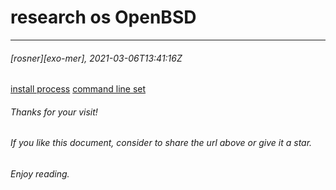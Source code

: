 # research os OpenBSD
----------------------------
###### [rosner][exo-mer], 2021-03-06T13:41:16Z
[install process](https://github.com/exo-mer/2021-research-os-OpenBSD/installation-process-for-OpenBSD.md)
[command line set](https://github.com/exo-mer/2021-research-os-OpenBSD/basic-command-line-set.md)

###### Thanks for your visit!
###### If you like this document, consider to share the url above or give it a star.
###### Enjoy reading.
